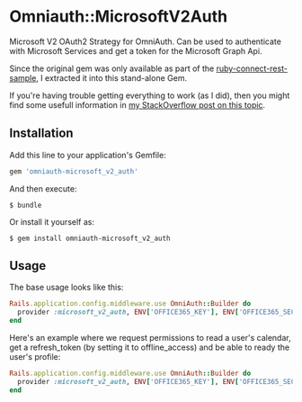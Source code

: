 # Omniauth::MicrosoftV2Auth

Microsoft V2 OAuth2 Strategy for OmniAuth.
Can be used to authenticate with Microsoft Services and get a token for the Microsoft Graph Api.

Since the original gem was only available as part of the [ruby-connect-rest-sample](https://github.com/microsoftgraph/ruby-connect-rest-sample), 
I extracted it into this stand-alone Gem. 

If you're having trouble getting everything to work (as I did), then you might find some 
usefull information in [my StackOverflow post on this topic](http://stackoverflow.com/questions/41119421/how-to-properly-register-and-access-office-365-graph-api-for-oauth2-using-omnia/41145716#41145716).

## Installation

Add this line to your application's Gemfile:

```ruby
gem 'omniauth-microsoft_v2_auth'
```

And then execute:

    $ bundle

Or install it yourself as:

    $ gem install omniauth-microsoft_v2_auth

## Usage
The base usage looks like this:
```ruby
Rails.application.config.middleware.use OmniAuth::Builder do
  provider :microsoft_v2_auth, ENV['OFFICE365_KEY'], ENV['OFFICE365_SECRET']
end
```

Here's an example where we request permissions to read a user's calendar, 
get a refresh_token (by setting it to offline_access) and be able to ready the 
user's profile:
```ruby
Rails.application.config.middleware.use OmniAuth::Builder do
  provider :microsoft_v2_auth, ENV['OFFICE365_KEY'], ENV['OFFICE365_SECRET'], :scope => 'openid email profile offline_access https://graph.microsoft.com/User.Read https://graph.microsoft.com/Calendars.Read'
end
```